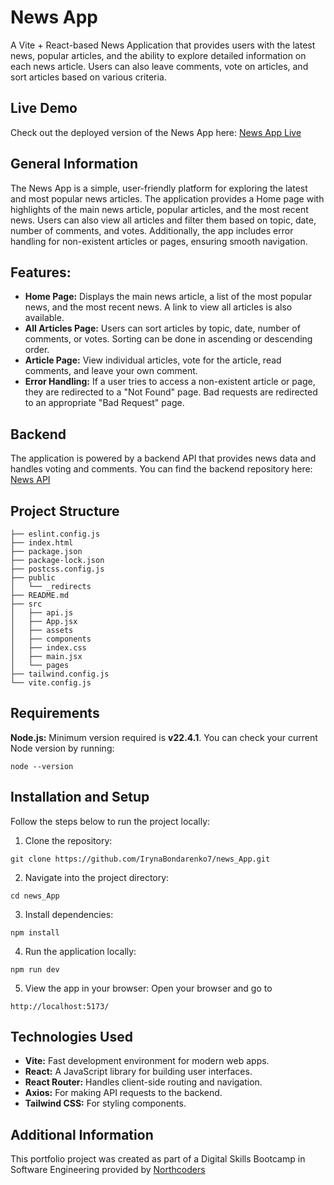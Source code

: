 # News App

A Vite + React-based News Application that provides users with the latest news, popular articles, and the ability to explore detailed information on each news article. Users can also leave comments, vote on articles, and sort articles based on various criteria.

## Live Demo

Check out the deployed version of the News App here: [News App Live](https://iryna-bd-trend-news.netlify.app/)

## General Information

The News App is a simple, user-friendly platform for exploring the latest and most popular news articles. The application provides a Home page with highlights of the main news article, popular articles, and the most recent news. Users can also view all articles and filter them based on topic, date, number of comments, and votes. Additionally, the app includes error handling for non-existent articles or pages, ensuring smooth navigation.

## Features:

- **Home Page:** Displays the main news article, a list of the most popular news, and the most recent news. A link to view all articles is also available.
- **All Articles Page:** Users can sort articles by topic, date, number of comments, or votes. Sorting can be done in ascending or descending order.
- **Article Page:** View individual articles, vote for the article, read comments, and leave your own comment.
- **Error Handling:** If a user tries to access a non-existent article or page, they are redirected to a "Not Found" page. Bad requests are redirected to an appropriate "Bad Request" page.

## Backend

The application is powered by a backend API that provides news data and handles voting and comments. You can find the backend repository here: [News API](https://github.com/IrynaBondarenko7/news_API)

## Project Structure

```
├── eslint.config.js
├── index.html
├── package.json
├── package-lock.json
├── postcss.config.js
├── public
│   └── _redirects
├── README.md
├── src
│   ├── api.js
│   ├── App.jsx
│   ├── assets
│   ├── components
│   ├── index.css
│   ├── main.jsx
│   └── pages
├── tailwind.config.js
└── vite.config.js
```

## Requirements

**Node.js:** Minimum version required is **v22.4.1**. You can check your current Node version by running:

```
node --version
```

## Installation and Setup

Follow the steps below to run the project locally:

1. Clone the repository:

```
git clone https://github.com/IrynaBondarenko7/news_App.git
```

2. Navigate into the project directory:

```
cd news_App
```

3. Install dependencies:

```
npm install
```

4. Run the application locally:

```
npm run dev
```

5. View the app in your browser: Open your browser and go to

```
http://localhost:5173/
```

## Technologies Used

- **Vite:** Fast development environment for modern web apps.
- **React:** A JavaScript library for building user interfaces.
- **React Router:** Handles client-side routing and navigation.
- **Axios:** For making API requests to the backend.
- **Tailwind CSS:** For styling components.

## Additional Information

This portfolio project was created as part of a Digital Skills Bootcamp in Software Engineering provided by [Northcoders](https://northcoders.com/)
